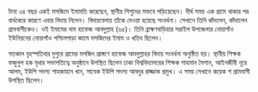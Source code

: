টানা ৩৪ বছর একই মসজিদে ইমামতি করেছেন, স্থানীয় শিশুদের মক্তবে পড়িয়েছেন। দীর্ঘ সময় এক গ্রামে থাকার পর বার্ধক্যের কারণে এবার বিদায় নিলেন। বিদায়বেলায় তাঁকে দেওয়া হয়েছে সংবর্ধনা। সেখানে তিনি কাঁদলেন, কাঁদালেন গ্রামবাসীকেও। ওই ইমামের নাম হাফেজ আবদুল্লাহ (৬৫)। তিনি ব্রাহ্মণবাড়িয়ার সরাইল উপজেলার নোয়াগাঁও ইউনিয়নের নোয়াগাঁও পশ্চিমপাড়া জামে মসজিদের ইমাম ও খতিব ছিলেন।

গতকাল বৃহস্পতিবার দুপুরে গ্রামের মসজিদ প্রাঙ্গণে হাফেজ আবদুল্লাহর বিদায় সংবর্ধনা অনুষ্ঠিত হয়। স্থানীয় শিক্ষক ফজুলুল হক মৃধার সভাপতিত্বে অনুষ্ঠানে উপস্থিত ছিলেন ঢাকা বিশ্ববিদ্যালয়ের শিক্ষক শাহমান মৈশান, আইনজীবী নূরে আলম, ইউপি সদস্য শাহজাহান খান, সাবেক ইউপি সদস্য আবদুর রাজ্জাক প্রমুখ। এ সময় সেখানে কয়েক শ গ্রামবাসী উপস্থিত ছিলেন।
